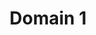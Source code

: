---
layout: post
title: Domain 1
subdomains:
    a:
        title: '1a. Demonstrates Content Knowledge and Sound Pedagogical Practices'
        desc-title: 'Planning shows evidence that the teacher candidate incorporates instruction that:'
        desc-items: ['Knows content and structure of discipline', 'Considers prerequisite skills and concepts', 'Applies content-related pedagogy']
        grade: 'P'
    b:
        title: '1b. Demonstrates Knowledge of Students including; development, learning, special needs, interests and cultural background'
        desc-title: 'Planning shows evidence that the teacher candidate incorporates instruction that:'
        desc-items: ['recognizes that students learn differently at different stages', 'addresses the learning process by using appropriate development continuums for instruction (developmentally appropriate)', 'promotes active intellectual engagement', 'addresses individual students’ skills, knowledge, and language proficiency', 'recognizes children’s lives beyond school influence their learning', 'plans for students’ varied interests and cultural heritages', 'adapts and differentiates for students’ special needs']
        grade: 'P'
    c:
        title: '1c. Identifies Appropriate Instructional Outcomes'
        desc-title: 'Planning shows evidence that the teacher candidate incorporates instruction that:'
        desc-items: ['shows the value, sequence, and alignment of important ideas. (objectives, instruction, and assessment)', 'clearly states what students will learn balances knowledge, conceptual understanding, and thinking skills', 'meets the needs of ALL diverse students']
        grade: 'P'
    d:
        title: '1d. Identifies Developmentally Appropriate Resources'
        desc-title: 'Planning shows evidence that the teacher candidate incorporates instruction that:'
        desc-items: ['identifies resources for the classroom and aligns with learning outcomes', 'looks to extend what they know about content, knowledge and instructional methods', 'uses challenging resources that are developmentally appropriate']
        grade: 'P'
    e:
        title: '1e. Designs Coherent Lessons which include Engaging Strategies (activities, materials, resources and collaborative grouping)'
        desc-title: 'Planning shows evidence that the teacher candidate incorporates instruction that:'
        desc-items: ['engages and advances students through content', 'selects materials and resources that are appropriate to the learning needs of students', 'groups students to support learning', 'demonstrates a clear and sequenced structure of units and lessons to advance student learning']
        grade: 'P'
    f:
        title: '1f. Designs Learner-Centered Assessments, which drive Planning and Practice'
        desc-title: 'Planning shows evidence that the teacher candidate incorporates instruction that:'
        desc-items: ['align learning assessments and outcomes', 'clearly defines criteria, standards and student expectations', 'incorporates formative assessment to guide instruction', 'uses assessment results to plan future instruction and/or re-teaching']
        grade: 'P'
---
